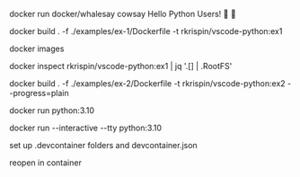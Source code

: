 docker run docker/whalesay cowsay Hello Python Users! 👋 🐍

docker build . -f ./examples/ex-1/Dockerfile -t rkrispin/vscode-python:ex1 

docker images

docker inspect rkrispin/vscode-python:ex1 | jq '.[] | .RootFS'

docker build . -f ./examples/ex-2/Dockerfile -t rkrispin/vscode-python:ex2 --progress=plain

docker run python:3.10 

docker run --interactive --tty python:3.10

set up .devcontainer folders and devcontainer.json

reopen in container